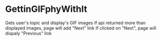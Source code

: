 # GettinGIFphyWithIt
Gets user's topic and display's GIF images
If api returned more than displayed images, page will add "Next" link
If clicked on "Next", page will dispaly "Previous" link
